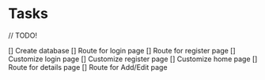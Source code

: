 # Tasks

// TODO!

[] Create database
[] Route for login page
[] Route for register page
[] Customize login page
[] Customize register page
[] Customize home page
[] Route for details page
[] Route for Add/Edit page